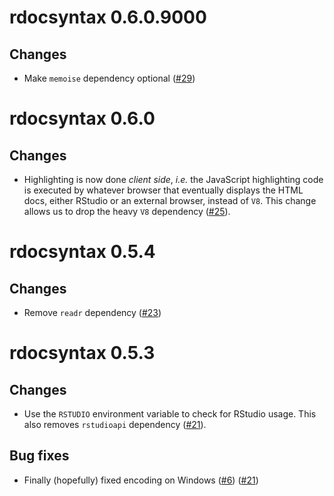 # rdocsyntax 0.6.0.9000

## Changes

- Make `memoise` dependency optional ([#29](https://github.com/kiendang/rdocsyntax/pull/29))

# rdocsyntax 0.6.0

## Changes

- Highlighting is now done *client side*, *i.e.* the JavaScript highlighting code is executed by whatever browser that eventually displays the HTML docs, either RStudio or an external browser, instead of `V8`. This change allows us to drop the heavy `V8` dependency ([#25](https://github.com/kiendang/rdocsyntax/pull/25)).

# rdocsyntax 0.5.4

## Changes

- Remove `readr` dependency ([#23](https://github.com/kiendang/rdocsyntax/pull/23))

# rdocsyntax 0.5.3

## Changes

- Use the `RSTUDIO` environment variable to check for RStudio usage. This also removes `rstudioapi` dependency ([#21](https://github.com/kiendang/rdocsyntax/pull/21)).

## Bug fixes

- Finally (hopefully) fixed encoding on Windows ([#6](https://github.com/kiendang/rdocsyntax/issues/6)) ([#21](https://github.com/kiendang/rdocsyntax/pull/21))
